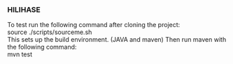 ### HILIHASE

To test run the following command after cloning the project:  
source ./scripts/sourceme.sh  
This sets up the build environment. (JAVA and maven)
Then run maven with the following command:  
mvn test
